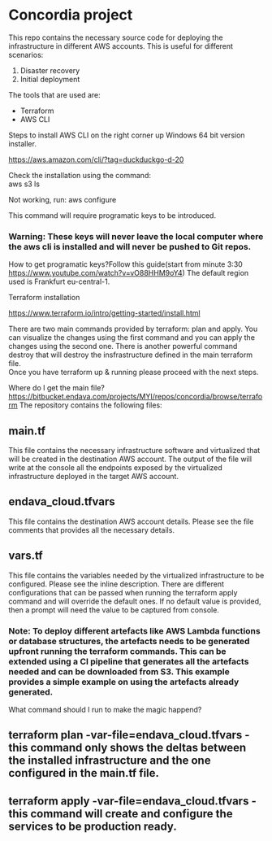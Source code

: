 # Concordia project  
This repo contains the necessary source code for deploying the infrastructure in different AWS accounts. This is useful for different scenarios:
1. Disaster recovery
2. Initial deployment  

The tools that are used are:
- Terraform
- AWS CLI

Steps to install AWS CLI on the right corner up Windows 64 bit version installer.

https://aws.amazon.com/cli/?tag=duckduckgo-d-20

Check the installation using the command:   
aws s3 ls  

Not working, run: 
aws configure

This command will require programatic keys to be introduced.  
### Warning: These keys will never leave the local computer where the aws cli is installed and will never be pushed to Git repos.  
How to get programatic keys?Follow this guide(start from minute 3:30 https://www.youtube.com/watch?v=vO88HHM9oY4)
The default region used is Frankfurt eu-central-1.



Terraform installation  

https://www.terraform.io/intro/getting-started/install.html

There are two main commands provided by terraform: plan and apply. You can visualize the changes using the first command and you can apply the changes using the second one. There is another powerful command destroy that will destroy the insfrastructure defined in the main terraform file.  
Once you have terraform up & running please proceed with the next steps.  


Where do I get the main file?  
https://bitbucket.endava.com/projects/MYI/repos/concordia/browse/terraform
The repository contains the following files:  
## main.tf  
This file contains the necessary infrastructure software and virtualized that will be created in the destination AWS account. The output of the file will write at the console all the endpoints exposed by the virtualized infrastructure deployed in the target AWS account.  
## endava_cloud.tfvars  
This file contains the destination AWS account details. Please see the file comments that provides all the necessary details.   
## vars.tf   
This file contains the variables needed by the virtualized infrastructure to be configured. Please see the inline description. There are different configurations that can be passed when running the terraform apply command and will override the default ones. If no default value is provided, then a prompt will need the value to be captured from console.   

### Note: To deploy different artefacts like AWS Lambda functions or database structures, the artefacts needs to be generated upfront running the terraform commands. This can be extended using a CI pipeline that generates all the artefacts needed and can be downloaded from S3.  This example provides a simple example on using the artefacts already generated.  

What command should I run to make the magic happend?  
## terraform plan -var-file=endava_cloud.tfvars - this command only shows the deltas between the installed infrastructure and the one configured in the main.tf file.

## terraform apply -var-file=endava_cloud.tfvars  - this command will create and configure the services to be production ready.  



